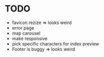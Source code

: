 

# TODO

- favicon rezize => looks weird
- error page
- map carousel
- make responsive
- pick specific characters for index preview
- Footer is buggy => looks weird
